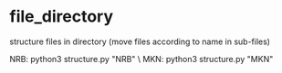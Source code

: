 # file_directory
structure files in directory (move files according to name in sub-files)

NRB: python3 structure.py "NRB" \\
MKN: python3 structure.py "MKN"

